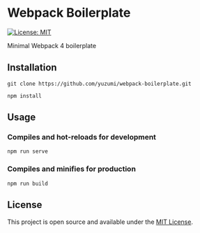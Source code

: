 # Webpack Boilerplate

[![License: MIT](https://img.shields.io/badge/License-MIT-blue.svg)](https://opensource.org/licenses/MIT)

Minimal Webpack 4 boilerplate

## Installation

```
git clone https://github.com/yuzumi/webpack-boilerplate.git

npm install
```

## Usage

### Compiles and hot-reloads for development

```
npm run serve
```

### Compiles and minifies for production

```
npm run build
```

## License

This project is open source and available under the [MIT License](LICENSE).
